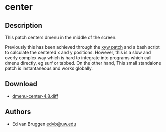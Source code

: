 center
======

Description
-----------

This patch centers dmenu in the middle of the screen.

Previously this has been achieved through the [xyw patch](//tools.suckless.org/dmenu/patches/xyw) and a bash script
to calculate the centered x and y positions. However, this is a slow and overly
complex way which is hard to integrate into programs which call dmenu directly,
eg surf or tabbed. On the other hand, This small standalone patch is
instantaneous and works globally.

Download
--------

* [dmenu-center-4.8.diff](dmenu-center-4.8.diff)

Authors
-------

* Ed van Bruggen <edvb@uw.edu>
